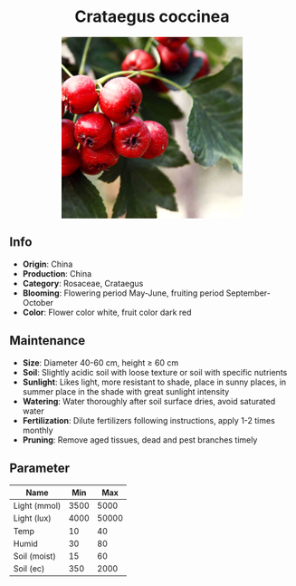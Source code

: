 <h1 align='center'>Crataegus coccinea</h1>
<p align="center">
    <img 
        align='center'
        width='320'
        src="../images/crataegus coccinea.png" 
        alt='Crataegus coccinea' />
</p>

## Info

 - **Origin**: China
 - **Production**: China
 - **Category**: Rosaceae, Crataegus
 - **Blooming**: Flowering period May-June, fruiting period September-October
 - **Color**: Flower color white, fruit color dark red

## Maintenance

 - **Size**: Diameter 40-60 cm, height ≥ 60 cm
 - **Soil**: Slightly acidic soil with loose texture or soil with specific nutrients
 - **Sunlight**: Likes light, more resistant to shade, place in sunny places, in summer place in the shade with great sunlight intensity
 - **Watering**: Water thoroughly after soil surface dries, avoid saturated water
 - **Fertilization**: Dilute fertilizers following instructions, apply 1-2 times monthly
 - **Pruning**: Remove aged tissues, dead and pest branches timely

## Parameter

| Name         | Min  | Max   |
|--------------|------|-------|
| Light (mmol) | 3500 | 5000  |
| Light (lux)  | 4000 | 50000 |
| Temp         | 10    | 40    |
| Humid        | 30   | 80    |
| Soil (moist) | 15   | 60    |
| Soil (ec)    | 350  | 2000  |
